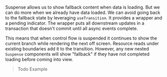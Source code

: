 Suspense allows us to show fallback content when data is loading. But we can do more when we already have data loaded. We can avoid going back to the fallback state by leveraging `useTransition`. It provides a wrapper and a pending indicator. The wrapper puts all downstream updates in a transaction that doesn't commit until all async events complete.

This means that when control flow is suspended it continues to show the current branch while rendering the next off screen. Resource reads under existing boundaries add it to the transition. However, any new nested `Suspense` components will show "fallback" if they have not completed loading before coming into view.

> Todo Example
